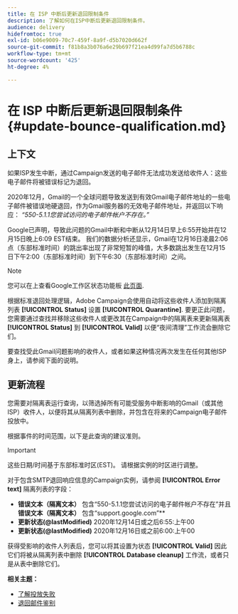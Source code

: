 ```yaml
---
title: 在 ISP 中断后更新退回限制条件
description: 了解如何在ISP中断后更新退回限制条件。
audience: delivery
hidefromtoc: true
exl-id: b06e9009-70c7-459f-8a9f-d5b7020d662f
source-git-commit: f81b8a3b076a6e29b697f21ea4d99fa7d5b6788c
workflow-type: tm+mt
source-wordcount: '425'
ht-degree: 4%

---
```


# 在 ISP 中断后更新退回限制条件 {#update-bounce-qualification.md}

## 上下文

如果ISP发生中断，通过Campaign发送的电子邮件无法成功发送给收件人：这些电子邮件将被错误标记为退回。

2020年12月，Gmail的一个全球问题导致发送到有效Gmail电子邮件地址的一些电子邮件被错误地硬退回，作为Gmail服务器的无效电子邮件地址，并返回以下响应： *“550-5.1.1您尝试访问的电子邮件帐户不存在。”*

Google已声明，导致此问题的Gmail中断和中断从12月14日早上6:55开始并在12月15日晚上6:09 EST结束。 我们的数据分析还显示，Gmail在12月16日凌晨2:06点（东部标准时间）的跳出率出现了非常短暂的峰值，大多数跳出发生在12月15日下午2:00（东部标准时间）到下午6:30（东部标准时间）之间。

>[!NOTE]
>
>您可以在上查看Google工作区状态功能板 [此页面](https://www.google.com/appsstatus#hl=en&amp;v=status).


根据标准退回处理逻辑，Adobe Campaign会使用自动将这些收件人添加到隔离列表 **[!UICONTROL Status]** 设置 **[!UICONTROL Quarantine]**. 要更正此问题，您需要通过查找并移除这些收件人或更改其在Campaign中的隔离表来更新隔离表 **[!UICONTROL Status]** 到 **[!UICONTROL Valid]** 以便“夜间清理”工作流会删除它们。

要查找受此Gmail问题影响的收件人，或者如果这种情况再次发生在任何其他ISP身上，请参阅下面的说明。

## 更新流程

您需要对隔离表运行查询，以筛选掉所有可能受服务中断影响的Gmail（或其他ISP）收件人，以便将其从隔离列表中删除，并包含在将来的Campaign电子邮件投放中。

根据事件的时间范围，以下是此查询的建议准则。

>[!IMPORTANT]
>
>这些日期/时间基于东部标准时区(EST)。 请根据实例的时区进行调整。

对于包含SMTP退回响应信息的Campaign实例，请参阅 **[!UICONTROL Error text]** 隔离列表的字段：

* **错误文本（隔离文本）** 包含“550-5.1.1您尝试访问的电子邮件帐户不存在”并且 **错误文本（隔离文本）** 包含“support.google.com”**
* **更新状态(@lastModified)** 2020年12月14日或之后6:55:上午00
* **更新状态(@lastModified)** 2020年12月16日或之前6:00:上午00

获得受影响的收件人列表后，您可以将其设置为状态 **[!UICONTROL Valid]** 因此它们将被从隔离列表中删除 **[!UICONTROL Database cleanup]** 工作流，或者只是从表中删除它们。

**相关主题：**
* [了解投放失败](../../sending/using/understanding-delivery-failures.md)
* [退回邮件鉴别](../../sending/using/understanding-delivery-failures.md#bounce-mail-qualification)
